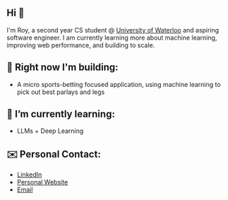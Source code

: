## Hi 👋

I'm Roy, a second year CS student @ [University of Waterloo](https://uwaterloo.ca/about/) and aspiring software engineer. I am currently learning more about machine learning, improving web performance, and building to scale. 

## 🔨 Right now I'm building:
- A micro sports-betting focused application, using machine learning to pick out best parlays and legs

## 🌱 I’m currently learning:
- LLMs + Deep Learning

## ✉️ Personal Contact: 
- [LinkedIn](https://www.linkedin.com/in/roychon)
- [Personal Website](https://roychon.github.io)
- [Email](mailto:rchon@uwaterloo.ca)
